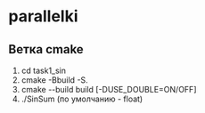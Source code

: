 # parallelki
## Ветка cmake
1. cd task1_sin
2. cmake -Bbuild -S.
3. cmake --build build [-DUSE_DOUBLE=ON/OFF]
4. ./SinSum (по умолчанию - float)
